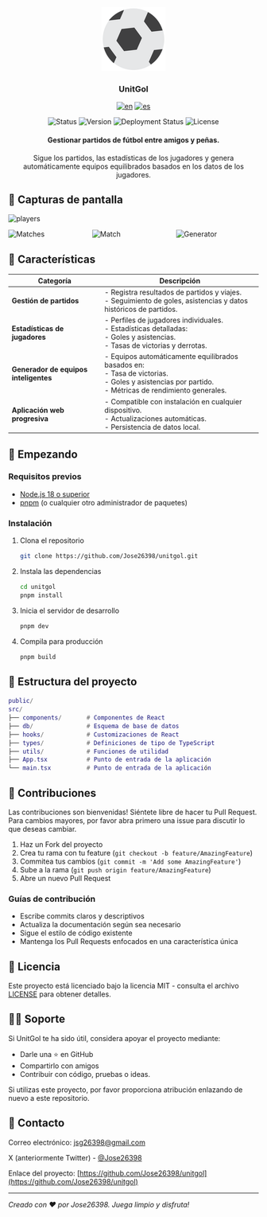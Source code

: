 <div align="center">
    <img src="public/icons/icon-128x128.png" width="128" height="128"> 
    <h3>UnitGol</h3>

[![en](https://img.shields.io/badge/lang-en-blue.svg)](https://github.com/Jose26398/unitgol/blob/master/README.md)
[![es](https://img.shields.io/badge/lang-es-yellow.svg)](https://github.com/Jose26398/unitgol/blob/master/README.es.md)

![Status](https://img.shields.io/badge/status-active-brightgreen?style=flat-square)
![Version](https://img.shields.io/github/v/release/Jose26398/unitgol?style=flat-square)
![Deployment Status](https://img.shields.io/website?url=https://unitgol.onrender.com&style=flat-square)
![License](https://img.shields.io/github/license/Jose26398/unitgol?style=flat-square)

</div>

<div align="center">
    <h4>Gestionar partidos de fútbol entre amigos y peñas.</h4>

Sigue los partidos, las estadísticas de los jugadores y genera automáticamente equipos equilibrados basados en los datos de los jugadores.

</div>

## 📸 Capturas de pantalla

![players](https://github.com/user-attachments/assets/3ccbd11d-3676-4719-a77e-3a45a994bcb1)
<div style="display: flex; justify-content: space-between;">

<img src="https://github.com/user-attachments/assets/54d51da2-a17d-4cf9-b5f8-b63629b65db5" alt="Matches" width="33%" />
<img src="https://github.com/user-attachments/assets/244ec828-2f6e-4ad0-ab8c-21d20930012a" alt="Match" width="33%" />
<img src="https://github.com/user-attachments/assets/d5ab2d69-cefa-4813-b78b-0597694e1a57" alt="Generator" width="33%" />

</div>


## 🌟 Características

| **Categoría**          | **Descripción**                                                                                      |
|-----------------------|--------------------------------------------------------------------------------------------------|
| **Gestión de partidos**   | - Registra resultados de partidos y viajes.<br>- Seguimiento de goles, asistencias y datos históricos de partidos.         |
| **Estadísticas de jugadores**  | - Perfiles de jugadores individuales.<br>- Estadísticas detalladas:<br>  - Goles y asistencias.<br>  - Tasas de victorias y derrotas. |
| **Generador de equipos inteligentes** | - Equipos automáticamente equilibrados basados en:<br>  - Tasa de victorias.<br>  - Goles y asistencias por partido.<br>  - Métricas de rendimiento generales. |
| **Aplicación web progresiva**| - Compatible con instalación en cualquier dispositivo.<br>- Actualizaciones automáticas.<br>- Persistencia de datos local. |

## 🚀 Empezando

### Requisitos previos

- [Node.js 18 o superior](https://nodejs.org/en/)
- [pnpm](https://pnpm.io/) (o cualquier otro administrador de paquetes)

### Instalación

1. Clona el repositorio

    ```bash
    git clone https://github.com/Jose26398/unitgol.git
    ```

2. Instala las dependencias

    ```bash
    cd unitgol
    pnpm install
    ```

3. Inicia el servidor de desarrollo

    ```bash
    pnpm dev
    ```

4. Compila para producción

    ```bash
    pnpm build
    ```

## 📁 Estructura del proyecto

```lua
public/
src/
├── components/       # Componentes de React
├── db/               # Esquema de base de datos
├── hooks/            # Customizaciones de React
├── types/            # Definiciones de tipo de TypeScript
├── utils/            # Funciones de utilidad
├── App.tsx           # Punto de entrada de la aplicación
└── main.tsx          # Punto de entrada de la aplicación
```

## 🤝 Contribuciones

Las contribuciones son bienvenidas! Siéntete libre de hacer tu Pull Request. Para cambios mayores, por favor abra primero una issue para discutir lo que deseas cambiar.

1. Haz un Fork del proyecto
2. Crea tu rama con tu feature (`git checkout -b feature/AmazingFeature`)
3. Commitea tus cambios (`git commit -m 'Add some AmazingFeature'`)
4. Sube a la rama (`git push origin feature/AmazingFeature`)
5. Abre un nuevo Pull Request

### Guías de contribución

- Escribe commits claros y descriptivos
- Actualiza la documentación según sea necesario
- Sigue el estilo de código existente
- Mantenga los Pull Requests enfocados en una característica única

## 📝 Licencia

Este proyecto está licenciado bajo la licencia MIT - consulta el archivo [LICENSE](LICENSE) para obtener detalles.

## 🙋‍♂️ Soporte

Si UnitGol te ha sido útil, considera apoyar el proyecto mediante:

- Darle una ⭐ en GitHub
- Compartirlo con amigos
- Contribuir con código, pruebas o ideas.

Si utilizas este proyecto, por favor proporciona atribución enlazando de nuevo a este repositorio.

## 📧 Contacto

Correo electrónico: <jsg26398@gmail.com>

X (anteriormente Twitter) - [@Jose26398](https://x.com/Jose26398)

Enlace del proyecto: [https://github.com/Jose26398/unitgol](https://github.com/Jose26398/unitgol)

---

_Creado con ❤️ por Jose26398. Juega limpio y disfruta!_